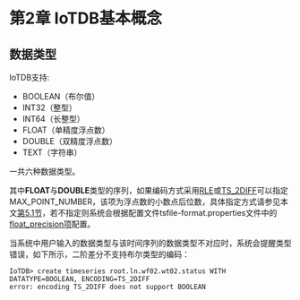 <!--

    Licensed to the Apache Software Foundation (ASF) under one
    or more contributor license agreements.  See the NOTICE file
    distributed with this work for additional information
    regarding copyright ownership.  The ASF licenses this file
    to you under the Apache License, Version 2.0 (the
    "License"); you may not use this file except in compliance
    with the License.  You may obtain a copy of the License at

        http://www.apache.org/licenses/LICENSE-2.0

    Unless required by applicable law or agreed to in writing,
    software distributed under the License is distributed on an
    "AS IS" BASIS, WITHOUT WARRANTIES OR CONDITIONS OF ANY
    KIND, either express or implied.  See the License for the
    specific language governing permissions and limitations
    under the License.

-->

# 第2章 IoTDB基本概念

## 数据类型
IoTDB支持:
* BOOLEAN（布尔值）
* INT32（整型）
* INT64（长整型）
* FLOAT（单精度浮点数）
* DOUBLE（双精度浮点数）
* TEXT（字符串）

一共六种数据类型。

其中**FLOAT**与**DOUBLE**类型的序列，如果编码方式采用[RLE](/#/Documents/0.8.0/chap2/sec3)或[TS_2DIFF](/#/Documents/0.8.0/chap2/sec3)可以指定MAX_POINT_NUMBER，该项为浮点数的小数点后位数，具体指定方式请参见本文[第5.1节](/#/Documents/0.8.0/chap5/sec1)，若不指定则系统会根据配置文件tsfile-format.properties文件中的[float_precision项](/#/Documents/0.8.0/chap4/sec2)配置。

当系统中用户输入的数据类型与该时间序列的数据类型不对应时，系统会提醒类型错误，如下所示，二阶差分不支持布尔类型的编码：

```
IoTDB> create timeseries root.ln.wf02.wt02.status WITH DATATYPE=BOOLEAN, ENCODING=TS_2DIFF
error: encoding TS_2DIFF does not support BOOLEAN
```
